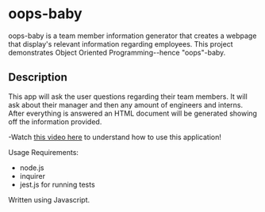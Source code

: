 # oops-baby
oops-baby is a team member information generator that creates a webpage that display's relevant information regarding employees. This project demonstrates Object Oriented Programming--hence "oops"-baby.

## Description
This app will ask the user questions regarding their team members. It will ask about their manager and then any amount of engineers and interns. After everything is answered an HTML document will be generated showing off the information provided.


-Watch [this video here](https://drive.google.com/file/d/1yURKqY0kekkIAZwzP0dryXV9vDLnFXdX/view) to understand how to use this application!

Usage Requirements:
- node.js
- inquirer
- jest.js for running tests

Written using Javascript.
